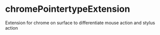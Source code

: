 # chromePointertypeExtension
Extension for chrome on surface to differentiate mouse action and stylus action
